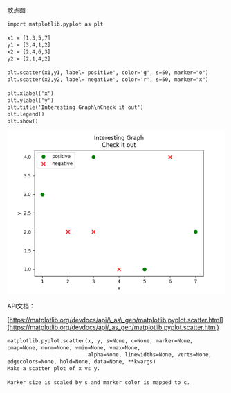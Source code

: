 散点图

```
import matplotlib.pyplot as plt

x1 = [1,3,5,7]
y1 = [3,4,1,2]
x2 = [2,4,6,3]
y2 = [2,1,4,2]

plt.scatter(x1,y1, label='positive', color='g', s=50, marker="o")
plt.scatter(x2,y2, label='negative', color='r', s=50, marker="x")

plt.xlabel('x')
plt.ylabel('y')
plt.title('Interesting Graph\nCheck it out')
plt.legend()
plt.show()
```

![](/assets/plt_figure_2.png)

API文档：

[https://matplotlib.org/devdocs/api/\_as\_gen/matplotlib.pyplot.scatter.html](https://matplotlib.org/devdocs/api/_as_gen/matplotlib.pyplot.scatter.html)

```
matplotlib.pyplot.scatter(x, y, s=None, c=None, marker=None, cmap=None, norm=None, vmin=None, vmax=None, 
                          alpha=None, linewidths=None, verts=None, edgecolors=None, hold=None, data=None, **kwargs)
Make a scatter plot of x vs y.

Marker size is scaled by s and marker color is mapped to c.
```



